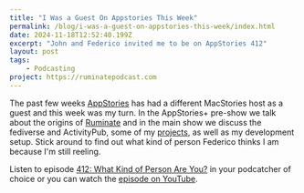 ```yaml
---
title: "I Was a Guest On Appstories This Week"
permalink: /blog/i-was-a-guest-on-appstories-this-week/index.html
date: 2024-11-18T12:52:40.199Z
excerpt: "John and Federico invited me to be on AppStories 412"
layout: post
tags:
    - Podcasting
project: https://ruminatepodcast.com
---
```


The past few weeks [AppStories](https://appstories.net) has had a different MacStories host as a guest and this week was my turn. In the AppStories+ pre-show we talk about the origins of [Ruminate](https://ruminatepodcast.com) and in the main show we discuss the fediverse and ActivityPub, some of my [projects](/projects), as well as my development setup. Stick around to find out what kind of person Federico thinks I am because I'm still reeling.

Listen to episode [412: What Kind of Person Are You?](https://appstories.net/episodes/412) in your podcatcher of choice or you can watch the [episode on YouTube](https://www.youtube.com/watch?v=vyoH2ndxTLk).

